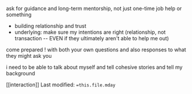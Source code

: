 ask for guidance and long-term mentorship, not just one-time job help or something  
- building relationship and trust  
- underlying: make sure my intentions are right (relationship, not transaction -- EVEN if they ultimately aren't able to help me out)  
  
come prepared ! with both your own questions and also responses to what they might ask you  
  
i need to be able to talk about myself and tell cohesive stories and tell my background


[[interaction]]
Last modified: `=this.file.mday`